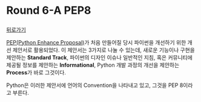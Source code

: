 # Round 6-A PEP8

##### 

[뒤로가기](/python/README.md)

[PEP(Python Enhance Proposal)][pep]가 처음 만들어질 당시 파이썬을 개선하기 위한 개선 제안서로 활용되었다. 이 제안서는 3가지로 나눌 수 있는데, 새로운 기능이나 구현을 제안하는 **Standard Track**, 파이썬의 디자인 이슈나 일반적인 지침, 혹은 커뮤니티에 제공될 정보를 제안하는 **Informational**, Python 개발 과정의 개선을 제안하는 **Process**가 바로 그것이다.  

Python은 이러한 제안서에 언어의 Convention을 나타내고 있고, 그것을 PEP 8이라고 부른다.  

[pep]: https://www.python.org/dev/peps/
